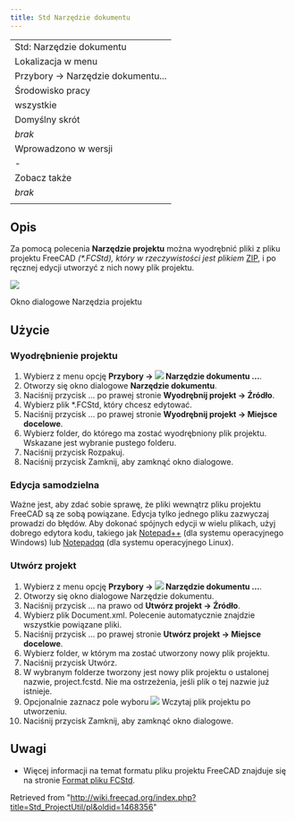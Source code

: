 ```yaml
---
title: Std Narzędzie dokumentu
---
```

|  |
| --- |
| Std: Narzędzie dokumentu |
| Lokalizacja w menu |
| Przybory → Narzędzie dokumentu... |
| Środowisko pracy |
| wszystkie |
| Domyślny skrót |
| *brak* |
| Wprowadzono w wersji |
| - |
| Zobacz także |
| *brak* |
|  |

## Opis

Za pomocą polecenia **Narzędzie projektu** można wyodrębnić pliki z pliku projektu FreeCAD *(\*.FCStd), który w rzeczywistości jest plikiem*  [ZIP](https://en.wikipedia.org/wiki/Zip_(file_format)), i po ręcznej edycji utworzyć z nich nowy plik projektu.

![](/images/Project_utility_en.png)

Okno dialogowe Narzędzia projektu

## Użycie

### Wyodrębnienie projektu

1. Wybierz z menu opcję **Przybory → ![](/images/Std_ProjectUtil.svg) Narzędzie dokumentu ...**.
2. Otworzy się okno dialogowe **Narzędzie dokumentu**.
3. Naciśnij przycisk ... po prawej stronie **Wyodrębnij projekt → Źródło**.
4. Wybierz plik \*.FCStd, który chcesz edytować.
5. Naciśnij przycisk ... po prawej stronie **Wyodrębnij projekt → Miejsce docelowe**.
6. Wybierz folder, do którego ma zostać wyodrębniony plik projektu. Wskazane jest wybranie pustego folderu.
7. Naciśnij przycisk Rozpakuj.
8. Naciśnij przycisk Zamknij, aby zamknąć okno dialogowe.

### Edycja samodzielna

Ważne jest, aby zdać sobie sprawę, że pliki wewnątrz pliku projektu FreeCAD są ze sobą powiązane. Edycja tylko jednego pliku zazwyczaj prowadzi do błędów. Aby dokonać spójnych edycji w wielu plikach, użyj dobrego edytora kodu, takiego jak [Notepad++](http://notepad-plus-plus.org/) (dla systemu operacyjnego Windows) lub [Notepadqq](https://notepadqq.com/s/) (dla systemu operacyjnego Linux).

### Utwórz projekt

1. Wybierz z menu opcję **Przybory → ![](/images/Std_ProjectUtil.svg) Narzędzie dokumentu ...**.
2. Otworzy się okno dialogowe Narzędzie dokumentu.
3. Naciśnij przycisk ... na prawo od **Utwórz projekt → Źródło**.
4. Wybierz plik Document.xml. Polecenie automatycznie znajdzie wszystkie powiązane pliki.
5. Naciśnij przycisk ... po prawej stronie **Utwórz projekt → Miejsce docelowe**.
6. Wybierz folder, w którym ma zostać utworzony nowy plik projektu.
7. Naciśnij przycisk Utwórz.
8. W wybranym folderze tworzony jest nowy plik projektu o ustalonej nazwie, project.fcstd. Nie ma ostrzeżenia, jeśli plik o tej nazwie już istnieje.
9. Opcjonalnie zaznacz pole wyboru ![](/images/CheckBoxTrue.svg) Wczytaj plik projektu po utworzeniu.
10. Naciśnij przycisk Zamknij, aby zamknąć okno dialogowe.

## Uwagi

* Więcej informacji na temat formatu pliku projektu FreeCAD znajduje się na stronie [Format pliku FCStd](/File_Format_FCStd/pl "File Format FCStd/pl").

Retrieved from "<http://wiki.freecad.org/index.php?title=Std_ProjectUtil/pl&oldid=1468356>"